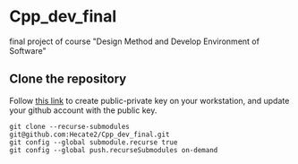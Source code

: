 # Cpp_dev_final
final project of course "Design Method and Develop Environment of Software" 
## Clone the repository
Follow [this link](https://help.github.com/en/github/authenticating-to-github/connecting-to-github-with-ssh) to create public-private key on your workstation,
and update your github account with the public key.

```shell script
git clone --recurse-submodules git@github.com:Hecate2/Cpp_dev_final.git
git config --global submodule.recurse true
git config --global push.recurseSubmodules on-demand
```
